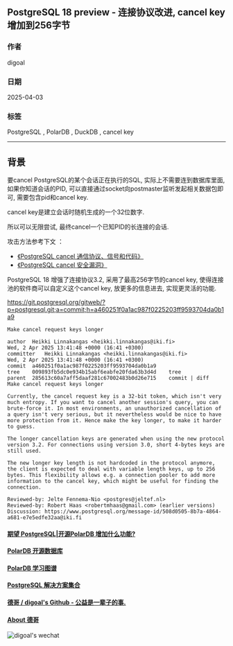 ## PostgreSQL 18 preview - 连接协议改进, cancel key增加到256字节   
                                                                                                                                                
### 作者                                                                                                                    
digoal                                                                                                                    
                                                                                                                           
### 日期                                                                                                                         
2025-04-03                                                                                                                   
                                                                                                                        
### 标签                                                                                                                      
PostgreSQL , PolarDB , DuckDB , cancel key   
                                                                                                                                               
----                                                                                                                        
                                                                                                                                      
## 背景   
要cancel PostgreSQL的某个会话正在执行的SQL, 实际上不需要连到数据库里面, 如果你知道会话的PID, 可以直接通过socket向postmaster监听发起相关数据包即可, 需要包含pid和cancel key.  
  
cancel key是建立会话时随机生成的一个32位数字.  
  
所以可以无限尝试, 最终cancel一个已知PID的长连接的会话.  
  
攻击方法参考下文 ：   
- [《PostgreSQL cancel 通信协议、信号和代码》](../201509/20150929_02.md)    
- [《PostgreSQL cancel 安全漏洞》](../201509/20150925_01.md)    
  
PostgreSQL 18 增强了连接协议3.2, 采用了最高256字节的cancel key, 使得连接池的软件商可以自定义这个cancel key, 放更多的信息进去, 实现更灵活的功能.  
  
https://git.postgresql.org/gitweb/?p=postgresql.git;a=commit;h=a460251f0a1ac987f0225203ff9593704da0b1a9  
```  
Make cancel request keys longer  
  
author	Heikki Linnakangas <heikki.linnakangas@iki.fi>	  
Wed, 2 Apr 2025 13:41:48 +0000 (16:41 +0300)  
committer	Heikki Linnakangas <heikki.linnakangas@iki.fi>	  
Wed, 2 Apr 2025 13:41:48 +0000 (16:41 +0300)  
commit	a460251f0a1ac987f0225203ff9593704da0b1a9  
tree	009893fb5dc0e934b15abf6eabfe20fda63b3d4d	tree  
parent	285613c60a7aff5daaf281c67002483b0d26e715	commit | diff  
Make cancel request keys longer  
  
Currently, the cancel request key is a 32-bit token, which isn't very  
much entropy. If you want to cancel another session's query, you can  
brute-force it. In most environments, an unauthorized cancellation of  
a query isn't very serious, but it nevertheless would be nice to have  
more protection from it. Hence make the key longer, to make it harder  
to guess.  
  
The longer cancellation keys are generated when using the new protocol  
version 3.2. For connections using version 3.0, short 4-bytes keys are  
still used.  
  
The new longer key length is not hardcoded in the protocol anymore,  
the client is expected to deal with variable length keys, up to 256  
bytes. This flexibility allows e.g. a connection pooler to add more  
information to the cancel key, which might be useful for finding the  
connection.  
  
Reviewed-by: Jelte Fennema-Nio <postgres@jeltef.nl>  
Reviewed-by: Robert Haas <robertmhaas@gmail.com> (earlier versions)  
Discussion: https://www.postgresql.org/message-id/508d0505-8b7a-4864-a681-e7e5edfe32aa@iki.fi  
```  
     
  
#### [期望 PostgreSQL|开源PolarDB 增加什么功能?](https://github.com/digoal/blog/issues/76 "269ac3d1c492e938c0191101c7238216")
  
  
#### [PolarDB 开源数据库](https://openpolardb.com/home "57258f76c37864c6e6d23383d05714ea")
  
  
#### [PolarDB 学习图谱](https://www.aliyun.com/database/openpolardb/activity "8642f60e04ed0c814bf9cb9677976bd4")
  
  
#### [PostgreSQL 解决方案集合](../201706/20170601_02.md "40cff096e9ed7122c512b35d8561d9c8")
  
  
#### [德哥 / digoal's Github - 公益是一辈子的事.](https://github.com/digoal/blog/blob/master/README.md "22709685feb7cab07d30f30387f0a9ae")
  
  
#### [About 德哥](https://github.com/digoal/blog/blob/master/me/readme.md "a37735981e7704886ffd590565582dd0")
  
  
![digoal's wechat](../pic/digoal_weixin.jpg "f7ad92eeba24523fd47a6e1a0e691b59")
  
